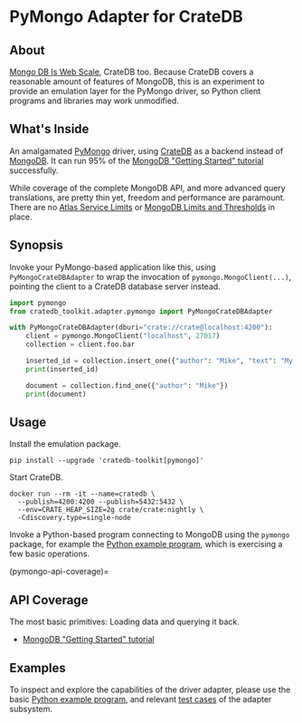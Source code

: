 # PyMongo Adapter for CrateDB


## About

[Mongo DB Is Web Scale], CrateDB too. Because CrateDB covers a reasonable
amount of features of MongoDB, this is an experiment to provide an emulation
layer for the PyMongo driver, so Python client programs and libraries may
work unmodified.


## What's Inside

An amalgamated [PyMongo] driver, using [CrateDB] as a backend instead of [MongoDB].
It can run 95% of the [MongoDB "Getting Started" tutorial] successfully.

While coverage of the complete MongoDB API, and more advanced query translations,
are pretty thin yet, freedom and performance are paramount. There are no [Atlas
Service Limits] or [MongoDB Limits and Thresholds] in place.


## Synopsis

Invoke your PyMongo-based application like this, using `PyMongoCrateDBAdapter`
to wrap the invocation of `pymongo.MongoClient(...)`, pointing the client to
a CrateDB database server instead.
```python
import pymongo
from cratedb_toolkit.adapter.pymongo import PyMongoCrateDBAdapter

with PyMongoCrateDBAdapter(dburi="crate://crate@localhost:4200"):
    client = pymongo.MongoClient("localhost", 27017)
    collection = client.foo.bar

    inserted_id = collection.insert_one({"author": "Mike", "text": "My first blog post!"}).inserted_id
    print(inserted_id)

    document = collection.find_one({"author": "Mike"})
    print(document)
```


## Usage

Install the emulation package.
```shell
pip install --upgrade 'cratedb-toolkit[pymongo]'
```

Start CrateDB.
```shell
docker run --rm -it --name=cratedb \
  --publish=4200:4200 --publish=5432:5432 \
  --env=CRATE_HEAP_SIZE=2g crate/crate:nightly \
  -Cdiscovery.type=single-node
```

Invoke a Python-based program connecting to MongoDB using the `pymongo`
package, for example the [Python example program], which is exercising a few
basic operations.


(pymongo-api-coverage)=
## API Coverage

The most basic primitives: Loading data and querying it back.

- [MongoDB "Getting Started" tutorial]


## Examples

To inspect and explore the capabilities of the driver adapter, please use the
basic [Python example program], and relevant [test cases] of the adapter
subsystem.


[Atlas Service Limits]: https://www.mongodb.com/docs/atlas/reference/atlas-limits/
[CrateDB]: https://cratedb.com/database
[MongoDB]: https://www.mongodb.com/products/self-managed/community-edition
[Mongo DB Is Web Scale]: https://www.youtube.com/watch?v=b2F-DItXtZs
[MongoDB Limits and Thresholds]: https://www.mongodb.com/docs/manual/reference/limits/
[MongoDB "Getting Started" tutorial]: https://pymongo.readthedocs.io/en/stable/tutorial.html
[PyMongo]: https://github.com/mongodb/mongo-python-driver
[Python example program]: https://github.com/crate/cratedb-toolkit/blob/main/examples/pymongo_adapter.py
[test cases]: https://github.com/crate/cratedb-toolkit/blob/main/tests/adapter/test_pymongo.py
